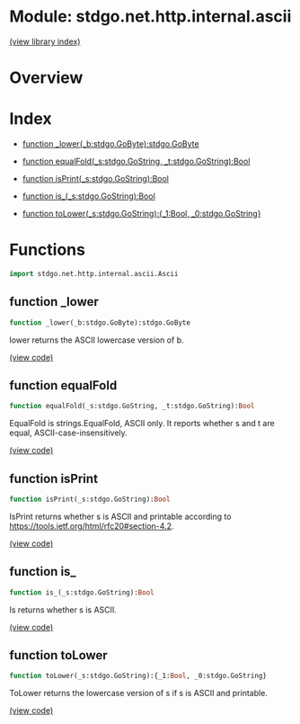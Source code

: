 # Module: stdgo.net.http.internal.ascii


[(view library index)](../../../../stdgo.md)


# Overview


 


# Index


- [function \_lower\(\_b:stdgo.GoByte\):stdgo.GoByte](<#function-_lower>)

- [function equalFold\(\_s:stdgo.GoString, \_t:stdgo.GoString\):Bool](<#function-equalfold>)

- [function isPrint\(\_s:stdgo.GoString\):Bool](<#function-isprint>)

- [function is\_\(\_s:stdgo.GoString\):Bool](<#function-is_>)

- [function toLower\(\_s:stdgo.GoString\):\{\_1:Bool, \_0:stdgo.GoString\}](<#function-tolower>)

# Functions


```haxe
import stdgo.net.http.internal.ascii.Ascii
```


## function \_lower


```haxe
function _lower(_b:stdgo.GoByte):stdgo.GoByte
```


lower returns the ASCII lowercase version of b. 


[\(view code\)](<./Ascii.hx#L35>)


## function equalFold


```haxe
function equalFold(_s:stdgo.GoString, _t:stdgo.GoString):Bool
```


EqualFold is strings.EqualFold, ASCII only. It reports whether s and t are equal, ASCII\-case\-insensitively. 


[\(view code\)](<./Ascii.hx#L17>)


## function isPrint


```haxe
function isPrint(_s:stdgo.GoString):Bool
```


IsPrint returns whether s is ASCII and printable according to https://tools.ietf.org/html/rfc20#section-4.2. 


[\(view code\)](<./Ascii.hx#L46>)


## function is\_


```haxe
function is_(_s:stdgo.GoString):Bool
```


Is returns whether s is ASCII. 


[\(view code\)](<./Ascii.hx#L61>)


## function toLower


```haxe
function toLower(_s:stdgo.GoString):{_1:Bool, _0:stdgo.GoString}
```


ToLower returns the lowercase version of s if s is ASCII and printable. 


[\(view code\)](<./Ascii.hx#L76>)


